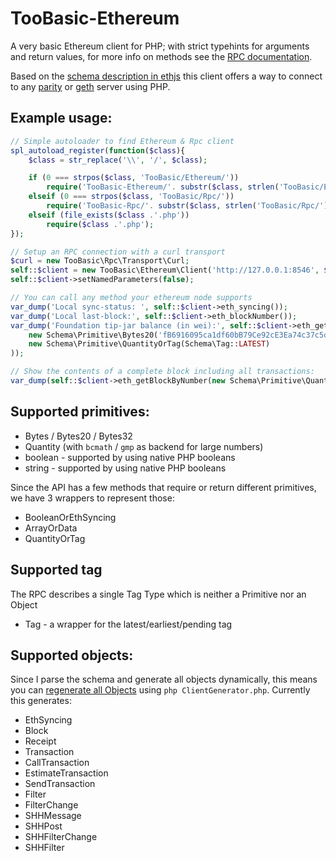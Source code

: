 # TooBasic-Ethereum
A very basic Ethereum client for PHP; with strict typehints for arguments and return values, for more info on methods see the [RPC documentation](https://github.com/paritytech/parity/wiki/JSONRPC-eth-module).

Based on the [schema description in ethjs](https://github.com/SjonHortensius/ethjs-schema/blob/67c3badad07b72649f057a3f7d6039b4d01a03d2/src/schema.json) this client offers a way to connect to any [parity](https://github.com/ethcore/parity) or [geth](https://github.com/ethereum/go-ethereum/) server using PHP.

## Example usage:

```php
// Simple autoloader to find Ethereum & Rpc client
spl_autoload_register(function($class){
	$class = str_replace('\\', '/', $class);

	if (0 === strpos($class, 'TooBasic/Ethereum/'))
		require('TooBasic-Ethereum/'. substr($class, strlen('TooBasic/Ethereum/')) .'.php');
	elseif (0 === strpos($class, 'TooBasic/Rpc/'))
		require('TooBasic-Rpc/'. substr($class, strlen('TooBasic/Rpc/')) .'.php');
	elseif (file_exists($class .'.php'))
		require($class .'.php');
});

// Setup an RPC connection with a curl transport
$curl = new TooBasic\Rpc\Transport\Curl;
self::$client = new TooBasic\Ethereum\Client('http://127.0.0.1:8546', $curl);
self::$client->setNamedParameters(false);

// You can call any method your ethereum node supports
var_dump('Local sync-status: ', self::$client->eth_syncing());
var_dump('Local last-block:', self::$client->eth_blockNumber());
var_dump('Foundation tip-jar balance (in wei):', self::$client->eth_getBalance(
	new Schema\Primitive\Bytes20('fB6916095ca1df60bB79Ce92cE3Ea74c37c5d359'),
	new Schema\Primitive\QuantityOrTag(Schema\Tag::LATEST)
));

// Show the contents of a complete block including all transactions:
var_dump(self::$client->eth_getBlockByNumber(new Schema\Primitive\QuantityOrTag(dechex(4000000)), true));

```

## Supported primitives:

* Bytes / Bytes20 / Bytes32
* Quantity (with `bcmath` / `gmp` as backend for large numbers)
* boolean - supported by using native PHP booleans
* string - supported by using native PHP booleans

Since the API has a few methods that require or return different primitives, we have 3 wrappers to represent those:
* BooleanOrEthSyncing
* ArrayOrData
* QuantityOrTag

## Supported tag

The RPC describes a single Tag Type which is neither a Primitive nor an Object

* Tag - a wrapper for the latest/earliest/pending tag

## Supported objects:

Since I parse the schema and generate all objects dynamically, this means you can [regenerate all Objects](https://github.com/SjonHortensius/TooBasic-Ethereum/blob/master/ClientGenerator.php) using `php ClientGenerator.php`. Currently this generates:

* EthSyncing
* Block
* Receipt
* Transaction
* CallTransaction
* EstimateTransaction
* SendTransaction
* Filter
* FilterChange
* SHHMessage
* SHHPost
* SHHFilterChange
* SHHFilter
